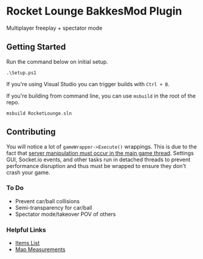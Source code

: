 # Rocket Lounge BakkesMod Plugin

Multiplayer freeplay + spectator mode

## Getting Started

Run the command below on initial setup.

```
.\Setup.ps1
```

If you're using Visual Studio you can trigger builds with `Ctrl + B`.

If you're building from command line, you can use `msbuild` in the root of the repo.

```
msbuild RocketLounge.sln
```

## Contributing

You will notice a lot of `gameWrapper->Execute()` wrappings. This is due to the fact that [server manipulation must occur in the main game thread](https://discord.com/channels/862068148328857700/862081441080410143/886347574339059742). Settings GUI, Socket.io events, and other tasks run in detached threads to prevent performance disruption and thus must be wrapped to ensure they don't crash your game.

### To Do

- Prevent car/ball collisions
- Semi-transparency for car/ball
- Spectator mode/takeover POV of others

### Helpful Links

- [Items List](https://github.com/RLBot/RLBotGUI/blob/master/rlbot_gui/gui/csv/items.csv)
- [Map Measurements](https://github.com/RLBot/RLBot/wiki/Useful-Game-Values)
